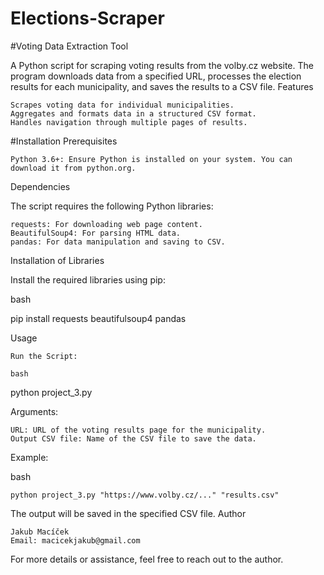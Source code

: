 # Elections-Scraper
#Voting Data Extraction Tool

A Python script for scraping voting results from the volby.cz website. The program downloads data from a specified URL, processes the election results for each municipality, and saves the results to a CSV file.
Features

    Scrapes voting data for individual municipalities.
    Aggregates and formats data in a structured CSV format.
    Handles navigation through multiple pages of results.

#Installation
Prerequisites

    Python 3.6+: Ensure Python is installed on your system. You can download it from python.org.

Dependencies

The script requires the following Python libraries:

    requests: For downloading web page content.
    BeautifulSoup4: For parsing HTML data.
    pandas: For data manipulation and saving to CSV.

Installation of Libraries

Install the required libraries using pip:

bash

pip install requests beautifulsoup4 pandas

Usage

    Run the Script:

    bash

python project_3.py

Arguments:

    URL: URL of the voting results page for the municipality.
    Output CSV file: Name of the CSV file to save the data.

Example:

bash

    python project_3.py "https://www.volby.cz/..." "results.csv"

The output will be saved in the specified CSV file.
Author

    Jakub Macíček
    Email: macicekjakub@gmail.com

For more details or assistance, feel free to reach out to the author.
